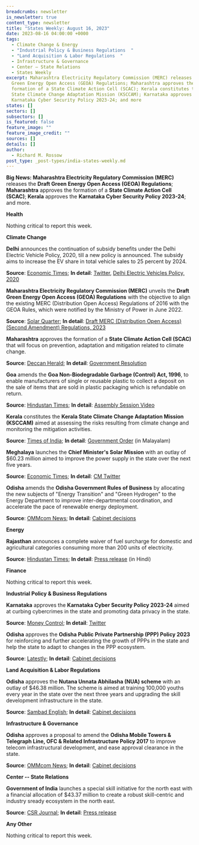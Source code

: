 ```yaml
---
breadcrumbs: newsletter
is_newsletter: true
content_type: newsletter
title: "States Weekly: August 16, 2023"
date: 2023-08-16 04:00:00 +0000
tags:
  - Climate Change & Energy
  - "Industrial Policy & Business Regulations  "
  - "Land Acquisition & Labor Regulations  "
  - Infrastructure & Governance  
  - Center – State Relations 
  - States Weekly
excerpt: Maharashtra Electricity Regulatory Commission (MERC) releases the Draft
  Green Energy Open Access (GEOA) Regulations; Maharashtra approves the
  formation of a State Climate Action Cell (SCAC); Kerala constitutes the Kerala
  State Climate Change Adaptation Mission (KSCCAM); Karnataka approves the
  Karnataka Cyber Security Policy 2023-24; and more
states: []
sectors: []
subsectors: []
is_featured: false
feature_image: ""
feature_image_credit: ""
sources: []
details: []
author:
  - Richard M. Rossow
post_type: _post-types/india-states-weekly.md
---
```

**Big News: Maharashtra Electricity Regulatory Commission (MERC)** releases the **Draft Green Energy Open Access (GEOA) Regulations**; **Maharashtra** approves the formation of a **State Climate Action Cell (SCAC)**; **Kerala** approves the **Karnataka Cyber Security Policy 2023-24**; and more.

**Health**

Nothing critical to report this week. 

**Climate Change**

**Delhi** announces the continuation of subsidy benefits under the Delhi Electric Vehicle Policy, 2020, till a new policy is announced. The subsidy aims to increase the EV share in total vehicle sales to 25 percent by 2024. 

**Source**: [Economic Times](https://energy.economictimes.indiatimes.com/news/power/subsidy-under-existing-electric-vehicle-policy-to-continue-till-new-one-gets-notified-delhi-transport-minister/102517228); **In detail**: [Twitter](https://twitter.com/kgahlot/status/1689152732190633984?ref_src=twsrc%5Etfw), [Delhi Electric Vehicles Policy, 2020](https://allindiaev.com/wp-content/uploads/2022/05/Delhi-EV-Policy-07-08-2020.pdf)

**Maharashtra Electricity Regulatory Commission (MERC)** unveils the **Draft Green Energy Open Access (GEOA) Regulations** with the objective to align the existing MERC (Distribution Open Access) Regulations of 2016 with the GEOA Rules, which were notified by the Ministry of Power in June 2022. 

**Source**: [Solar Quarter](https://solarquarter.com/2023/08/10/merc-proposes-draft-regulations-for-green-energy-open-access-in-maharashtra/); **In detail**: [Draft MERC (Distribution Open Access) (Second Amendment) Regulations, 2023](https://merc.gov.in/wp-content/uploads/2023/08/Draft-EM-to-2nd-Amendment-DOA-Green-Energy-2023-5-1.pdf)

**Maharashtra** approves the formation of a **State Climate Action Cell (SCAC)** that will focus on prevention, adaptation and mitigation related to climate change. 

**Source**: [Deccan Herald](https://www.deccanherald.com/india/maharashtra/maharashtra-government-forms-climate-action-cell-2642047); **In detail**: [Government Resolution](https://acrobat.adobe.com/id/urn:aaid:sc:va6c2:1e7f0d96-7123-4b36-b380-e12189f8efa4)

**Goa** amends the **Goa Non-Biodegradable Garbage (Control) Act, 1996**, to enable manufacturers of single or reusable plastic to collect a deposit on the sale of items that are sold in plastic packaging which is refundable on return. 

**Source**: [Hindustan Times](https://www.hindustantimes.com/cities/others/goa-assembly-passes-amendment-to-encourage-return-of-plastic-packaging-for-refund-as-recycling-efforts-fail-101691594235904.html); **In detail**: [Assembly Session Video](https://www.youtube.com/watch?v=5G0NaVXYkFw)

**Kerala** constitutes the **Kerala State Climate Change Adaptation Mission (KSCCAM)** aimed at assessing the risks resulting from climate change and monitoring the mitigation activities. 

**Source**: [Times of India](https://timesofindia.indiatimes.com/city/thiruvananthapuram/kerala-forms-climate-change-adaptation-mission/articleshow/102568174.cms); **In detail**: [Government Order](https://kspcb.kerala.gov.in/assets/uploads/widget/notifications/ksccam-ORDER_04-08-2023.pdf) (in Malayalam)

**Meghalaya** launches the **Chief Minister's Solar Mission** with an outlay of $60.23 million aimed to improve the power supply in the state over the next five years. 

**Source**: [Economic Times](https://energy.economictimes.indiatimes.com/news/renewable/500-cr-solar-mission-to-help-power-starved-meghalaya/102667352); **In detail**: [CM Twitter](https://twitter.com/SangmaConrad/status/1689946514079232000)

**Odisha** amends the **Odisha Government Rules of Business** by allocating the new subjects of "Energy Transition" and "Green Hydrogen" to the Energy Department to improve inter-departmental coordination, and accelerate the pace of renewable energy deployment. 

**Source**: [OMMcom News](https://ommcomnews.com/odisha-news/odisha-cabinet-approves-proposal-to-allocate-new-subjects-to-energy-dept); **In detail**: [Cabinet decisions](https://cabinet.odisha.gov.in/UploadedDOC/41629_MEDIA_08%20GA%20&%20PG%2003.pdf)

**Energy**

**Rajasthan** announces a complete waiver of fuel surcharge for domestic and agricultural categories consuming more than 200 units of electricity. 

**Source**: [Hindustan Times](https://www.hindustantimes.com/cities/jaipur-news/rajasthan-cm-announces-complete-waiver-of-fuel-surcharge-for-domestic-and-agricultural-electricity-consumers-101691673871273.html); **In detail**: [Press release](https://dipr.rajasthan.gov.in/press-release-detail/119024/0) (in Hindi)

**Finance**

Nothing critical to report this week.

**Industrial Policy & Business Regulations**

**Karnataka** approves the **Karnataka Cyber Security Policy 2023-24** aimed at curbing cybercrimes in the state and promoting data privacy in the state. 

**Source**: [Money Control](https://www.moneycontrol.com/news/india/karnataka-govt-approves-cyber-security-policy-11152501.html); **In detail**: [Twitter](https://twitter.com/NsBoseraju/status/1689863930624237568)

**Odisha** approves the **Odisha Public Private Partnership (PPP) Policy 2023** for reinforcing and further accelerating the growth of PPPs in the state and help the state to adapt to changes in the PPP ecosystem. 

**Source**: [Latestly](https://www.latestly.com/agency-news/india-news-odisha-cabinet-approves-states-new-public-private-partnership-policy-5334820.html); **In detail**: [Cabinet decisions](https://cabinet.odisha.gov.in/UploadedDOC/41632_MEDIA_05%20Finance%2002.pdf)

**Land Acquisition & Labor Regulations**

**Odisha** approves the **Nutana Unnata Abhilasha (NUA) scheme** with an outlay of $46.38 million. The scheme is aimed at training 100,000 youths every year in the state over the next three years and upgrading the skill development infrastructure in the state. 

**Source**: [Sambad English](https://sambadenglish.com/odisha-cabinet-clears-nutana-unnata-abhilasha-scheme-for-skill-development-of-youths/); **In detail**: [Cabinet decisions](https://cabinet.odisha.gov.in/UploadedDOC/41620_MEDIA_A.A.1%20SD%20&%20TE.pdf)


**Infrastructure & Governance**

**Odisha** approves a proposal to amend the **Odisha Mobile Towers & Telegraph Line, OFC & Related Infrastructure Policy 2017** to improve telecom infrastructural development, and ease approval clearance in the state. 

**Source**: [OMMcom News](https://ommcomnews.com/odisha-news/odisha-cabinet-approves-new-right-of-way-rules-for-speedy-service-connectivity); **In detail**: [Cabinet decisions](https://cabinet.odisha.gov.in/UploadedDOC/41636_MEDIA_01%20E%20&%20IT.pdf)

**Center -- State Relations**

**Government of India** launches a special skill initiative for the north east with a financial allocation of $43.37 million to create a robust skill-centric and industry sready ecosystem in the north east. 

**Source**: [CSR Journal](https://thecsrjournal.in/government-skill-initiative-youths-north-east-india/); **In detail**: [Press release](https://pib.gov.in/PressReleaseIframePage.aspx?PRID=1946856)

**Any Other**

Nothing critical to report this week.
